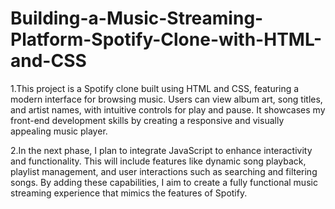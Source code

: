 # Building-a-Music-Streaming-Platform-Spotify-Clone-with-HTML-and-CSS
1.This project is a Spotify clone built using HTML and CSS, featuring a modern interface for browsing music. Users can view album art, song titles, and artist names, with intuitive controls for play and pause. It showcases my front-end development skills by creating a responsive and visually appealing music player.

2.In the next phase, I plan to integrate JavaScript to enhance interactivity and functionality. This will include features like dynamic song playback, playlist management, and user interactions such as searching and filtering songs. By adding these capabilities, I aim to create a fully functional music streaming experience that mimics the features of Spotify.
